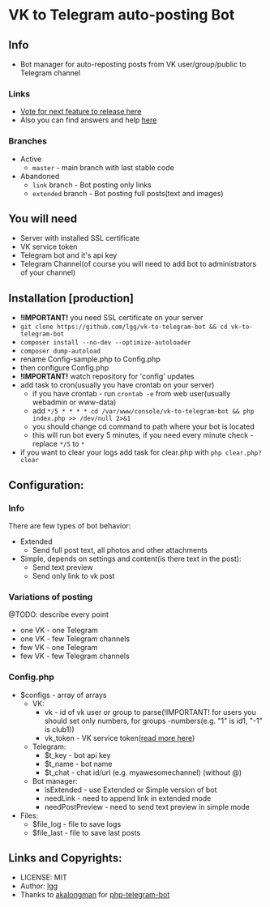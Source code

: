 # VK to Telegram auto-posting Bot 

## Info

* Bot manager for auto-reposting posts from VK user/group/public to Telegram channel

### Links

* [Vote for next feature to release here](https://github.com/lgg/vk-to-telegram-bot/issues/1)
* Also you can find answers and help [here](./faq.md)

### Branches

* Active
    * `master` - main branch with last stable code
* Abandoned
    * `link` branch - Bot posting only links
    * `extended` branch - Bot posting full posts(text and images)

## You will need

* Server with installed SSL certificate
* VK service token
* Telegram bot and it's api key
* Telegram Channel(of course you will need to add bot to administrators of your channel)

## Installation [production]

* **!IMPORTANT!** you need SSL certificate on your server
* `git clone https://github.com/lgg/vk-to-telegram-bot && cd vk-to-telegram-bot`
* `composer install --no-dev --optimize-autoloader`
* `composer dump-autoload`
* rename Config-sample.php to Config.php
* then configure Config.php
* **!IMPORTANT!** watch repository for 'config' updates
* add task to cron(usually you have crontab on your server)
    * if you have crontab - run `crontab -e` from web user(usually webadmin or www-data)
    * add `*/5 * * * * cd /var/www/console/vk-to-telegram-bot && php index.php >> /dev/null 2>&1`
    * you should change cd command to path where your bot is located
    * this will run bot every 5 minutes, if you need every minute check - replace `*/5` to `*`
* if you want to clear your logs add task for clear.php with `php clear.php?clear`

## Configuration:

### Info 

There are few types of bot behavior:

* Extended
    * Send full post text, all photos and other attachments
* Simple, depends on settings and content(is there text in the post):
    * Send text preview 
    * Send only link to vk post
    
### Variations of posting

@TODO: describe every point
* one VK - one Telegram
* one VK - few Telegram channels
* few VK - one Telegram
* few VK - few Telegram channels

### Config.php

* $configs - array of arrays
    * VK:
        * vk - id of vk user or group to parse(!IMPORTANT! for users you should set only numbers, for groups -numbers(e.g. "1" is id1, "-1" is club1))
        * vk_token - VK service token([read more here](https://vk.com/dev/service_token))
    * Telegram:
        * $t_key - bot api key
        * $t_name - bot name
        * $t_chat - chat id/url (e.g. myawesomechannel) (without @)
    * Bot manager:
        * isExtended - use Extended or Simple version of bot
        * needLink - need to append link in extended mode
        * needPostPreview - need to send text preview in simple mode
* Files:
    * $file_log - file to save logs
    * $file_last - file to save last posts
    
## Links and Copyrights:

* LICENSE: MIT
* Author: [lgg](https://github.com/lgg)
* Thanks to [akalongman](https://github.com/akalongman) for [php-telegram-bot](https://github.com/akalongman/php-telegram-bot)
